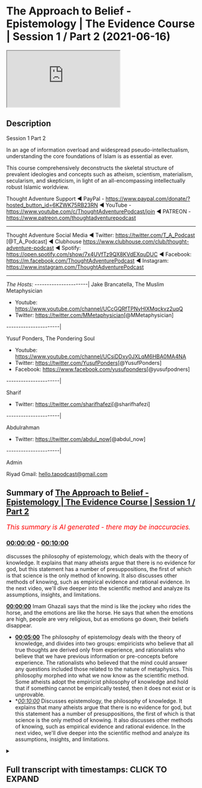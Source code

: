 # The Approach to Belief - Epistemology | The Evidence Course | Session 1 / Part 2 (2021-06-16)

<iframe loading='lazy' src='https://www.youtube.com/embed/Unb6O0zpIYM'></iframe>

## Description

Session 1 Part 2

In an age of information overload and widespread pseudo-intellectualism, understanding the core foundations of Islam is as essential as ever. 

This course comprehensively deconstructs the skeletal structure of prevalent ideologies and concepts such as atheism, scientism, materialism, secularism, and skepticism, in light of an all-encompassing intellectually robust Islamic worldview.

Thought Adventure Support
◄ PayPal - https://www.paypal.com/donate/?hosted_button_id=6KZWK75RB23RN 
◄ YouTube - https://www.youtube.com/c/ThoughtAdventurePodcast/join
◄ PATREON - https://www.patreon.com/thoughtadventurepodcast
____________________________________________________________________

Thought Adventure Social Media
◄ Twitter: https://twitter.com/T_A_Podcast​​ [@T_A_Podcast]
◄ Clubhouse https://www.clubhouse.com/club/thought-adventure-podcast
◄ Spotify: https://open.spotify.com/show/7x4UVfTz9QX8KVdEXquDUC
◄ Facebook: https://m.facebook.com/ThoughtAdventurePodcast
◄ Instagram: https://www.instagram.com/ThoughtAdventurePodcast​

----------------------------------------------------------------

*The Hosts:*
----------------------|
Jake Brancatella, The Muslim Metaphysician

- Youtube: https://www.youtube.com/channel/UCcGQRfTPNyHlXMqckvz2uqQ
- Twitter:  https://twitter.com/MMetaphysician​​ [@MMetaphysician]

----------------------|

Yusuf Ponders, The Pondering Soul

- Youtube: https://www.youtube.com/channel/UCsiDDxy0JXLqM6HBA0MA4NA
- Twitter: https://twitter.com/YusufPonders​​ [@YusufPonders]
- Facebook: https://www.facebook.com/yusufponders​ [@yusufpodners]

----------------------|

Sharif

- Twitter: https://twitter.com/sharifhafezi​​ [@sharifhafezi]

----------------------|

Abdulrahman

- Twitter: https://twitter.com/abdul_now​ [@abdul_now]

----------------------|

Admin

Riyad 
Gmail: hello.tapodcast@gmail.com

## Summary of [The Approach to Belief - Epistemology | The Evidence Course | Session 1 / Part 2](https://www.youtube.com/watch?v=Unb6O0zpIYM)


*<span style="color:red; font-size:125%">This summary is AI generated - there may be inaccuracies</span>. [](/)*

### [00:00:00](https://www.youtube.com/watch?v=Unb6O0zpIYM&t=0) - [00:10:00](https://www.youtube.com/watch?v=Unb6O0zpIYM&t=600)

 discusses the philosophy of epistemology, which deals with the theory of knowledge. It explains that many atheists argue that there is no evidence for god, but this statement has a number of presuppositions, the first of which is that science is the only method of knowing. It also discusses other methods of knowing, such as empirical evidence and rational evidence. In the next video, we'll dive deeper into the scientific method and analyze its assumptions, insights, and limitations.

**[00:00:00](https://www.youtube.com/watch?v=Unb6O0zpIYM&t=0)** Imam Ghazali says that the mind is like the jockey who rides the horse, and the emotions are like the horse. He says that when the emotions are high, people are very religious, but as emotions go down, their beliefs disappear.
* **[00:05:00](https://www.youtube.com/watch?v=Unb6O0zpIYM&t=300)** The philosophy of epistemology deals with the theory of knowledge, and divides into two groups: empiricists who believe that all true thoughts are derived only from experience, and rationalists who believe that we have previous information or pre-concepts before experience. The rationalists who believed that the mind could answer any questions included those related to the nature of metaphysics. This philosophy morphed into what we now know as the scientific method. Some atheists adopt the empiricist philosophy of knowledge and hold that if something cannot be empirically tested, then it does not exist or is unprovable.
* **[00:10:00](https://www.youtube.com/watch?v=Unb6O0zpIYM&t=600)* Discusses epistemology, the philosophy of knowledge. It explains that many atheists argue that there is no evidence for god, but this statement has a number of presuppositions, the first of which is that science is the only method of knowing. It also discusses other methods of knowing, such as empirical evidence and rational evidence. In the next video, we'll dive deeper into the scientific method and analyze its assumptions, insights, and limitations.

<details><summary><h2>Full transcript with timestamps: CLICK TO EXPAND</h2></summary>

[0:00:14](https://youtu.be/Unb6O0zpIYM?t=14) i'm a bird  
[0:00:16](https://youtu.be/Unb6O0zpIYM?t=16) you have a high temperature you feel a  
[0:00:19](https://youtu.be/Unb6O0zpIYM?t=19) bit ill  
[0:00:20](https://youtu.be/Unb6O0zpIYM?t=20) so you think to yourself i'm going to go  
[0:00:21](https://youtu.be/Unb6O0zpIYM?t=21) to the doctor you tell the doctor your  
[0:00:24](https://youtu.be/Unb6O0zpIYM?t=24) symptoms  
[0:00:25](https://youtu.be/Unb6O0zpIYM?t=25) that you've got a headache you feel  
[0:00:26](https://youtu.be/Unb6O0zpIYM?t=26) feverish and the doctor he closes his  
[0:00:29](https://youtu.be/Unb6O0zpIYM?t=29) eyes  
[0:00:30](https://youtu.be/Unb6O0zpIYM?t=30) and he starts mumbling to himself and  
[0:00:33](https://youtu.be/Unb6O0zpIYM?t=33) then he opens his eyes  
[0:00:34](https://youtu.be/Unb6O0zpIYM?t=34) and says you've got cancer  
[0:00:38](https://youtu.be/Unb6O0zpIYM?t=38) and you'll be cured if you give me ten  
[0:00:40](https://youtu.be/Unb6O0zpIYM?t=40) thousand pounds  
[0:00:42](https://youtu.be/Unb6O0zpIYM?t=42) what would your reaction be would we  
[0:00:44](https://youtu.be/Unb6O0zpIYM?t=44) take  
[0:00:45](https://youtu.be/Unb6O0zpIYM?t=45) what he said on faith after all he is a  
[0:00:49](https://youtu.be/Unb6O0zpIYM?t=49) doctor  
[0:00:50](https://youtu.be/Unb6O0zpIYM?t=50) or would we question the doctor and ask  
[0:00:53](https://youtu.be/Unb6O0zpIYM?t=53) what's the evidence  
[0:00:55](https://youtu.be/Unb6O0zpIYM?t=55) do you have to make such a claim why  
[0:00:58](https://youtu.be/Unb6O0zpIYM?t=58) give you ten thousand pounds doesn't  
[0:01:00](https://youtu.be/Unb6O0zpIYM?t=60) make any sense  
[0:01:01](https://youtu.be/Unb6O0zpIYM?t=61) now if the doctor stated that he feels  
[0:01:04](https://youtu.be/Unb6O0zpIYM?t=64) it in his heart  
[0:01:05](https://youtu.be/Unb6O0zpIYM?t=65) that you have cancer it's an emotion  
[0:01:07](https://youtu.be/Unb6O0zpIYM?t=67) that he's feeling  
[0:01:09](https://youtu.be/Unb6O0zpIYM?t=69) would you simply accept this so-called  
[0:01:12](https://youtu.be/Unb6O0zpIYM?t=72) evidence  
[0:01:13](https://youtu.be/Unb6O0zpIYM?t=73) evidence based upon emotion i think  
[0:01:15](https://youtu.be/Unb6O0zpIYM?t=75) pretty much every single person will  
[0:01:17](https://youtu.be/Unb6O0zpIYM?t=77) probably say  
[0:01:18](https://youtu.be/Unb6O0zpIYM?t=78) no they wouldn't accept that we'd simply  
[0:01:21](https://youtu.be/Unb6O0zpIYM?t=81) not base decisions  
[0:01:22](https://youtu.be/Unb6O0zpIYM?t=82) like on matters of health on simply  
[0:01:25](https://youtu.be/Unb6O0zpIYM?t=85) emotional grounds similarly imagine  
[0:01:28](https://youtu.be/Unb6O0zpIYM?t=88) again  
[0:01:29](https://youtu.be/Unb6O0zpIYM?t=89) you have a kid and he goes to uh  
[0:01:32](https://youtu.be/Unb6O0zpIYM?t=92) he's doing his high school exams or  
[0:01:35](https://youtu.be/Unb6O0zpIYM?t=95) college exams  
[0:01:36](https://youtu.be/Unb6O0zpIYM?t=96) and he comes to a maths question on  
[0:01:38](https://youtu.be/Unb6O0zpIYM?t=98) integration or calculus  
[0:01:40](https://youtu.be/Unb6O0zpIYM?t=100) and it's a very difficult question and  
[0:01:42](https://youtu.be/Unb6O0zpIYM?t=102) so he simply closes his eyes  
[0:01:45](https://youtu.be/Unb6O0zpIYM?t=105) and he starts thinking or he thinks of  
[0:01:47](https://youtu.be/Unb6O0zpIYM?t=107) the first answer that pops into his head  
[0:01:49](https://youtu.be/Unb6O0zpIYM?t=109) and he puts that down  
[0:01:51](https://youtu.be/Unb6O0zpIYM?t=111) was that acceptable of course not the  
[0:01:54](https://youtu.be/Unb6O0zpIYM?t=114) reason why i give this  
[0:01:55](https://youtu.be/Unb6O0zpIYM?t=115) and it sounds you know very silly you  
[0:01:57](https://youtu.be/Unb6O0zpIYM?t=117) know answer  
[0:01:58](https://youtu.be/Unb6O0zpIYM?t=118) or question or scenarios but the reason  
[0:02:01](https://youtu.be/Unb6O0zpIYM?t=121) why i give this is because  
[0:02:02](https://youtu.be/Unb6O0zpIYM?t=122) many times when we ask people why do  
[0:02:05](https://youtu.be/Unb6O0zpIYM?t=125) they believe in what they believe  
[0:02:07](https://youtu.be/Unb6O0zpIYM?t=127) they will either answer well everybody  
[0:02:09](https://youtu.be/Unb6O0zpIYM?t=129) else believes it  
[0:02:11](https://youtu.be/Unb6O0zpIYM?t=131) i what's a carrying in society  
[0:02:14](https://youtu.be/Unb6O0zpIYM?t=134) or which is blindly following or what  
[0:02:16](https://youtu.be/Unb6O0zpIYM?t=136) they will say  
[0:02:17](https://youtu.be/Unb6O0zpIYM?t=137) is well i feel some emotional connection  
[0:02:21](https://youtu.be/Unb6O0zpIYM?t=141) to this particular religious belief or  
[0:02:23](https://youtu.be/Unb6O0zpIYM?t=143) whatever  
[0:02:24](https://youtu.be/Unb6O0zpIYM?t=144) other type of belief that the person may  
[0:02:26](https://youtu.be/Unb6O0zpIYM?t=146) have  
[0:02:27](https://youtu.be/Unb6O0zpIYM?t=147) and so if we're saying that  
[0:02:31](https://youtu.be/Unb6O0zpIYM?t=151) life and death or even just an exam  
[0:02:34](https://youtu.be/Unb6O0zpIYM?t=154) that's not a sufficient methodology to  
[0:02:36](https://youtu.be/Unb6O0zpIYM?t=156) establish belief  
[0:02:38](https://youtu.be/Unb6O0zpIYM?t=158) uh it's to establish the answers in a  
[0:02:40](https://youtu.be/Unb6O0zpIYM?t=160) maths exam  
[0:02:42](https://youtu.be/Unb6O0zpIYM?t=162) then how can we then establish belief in  
[0:02:45](https://youtu.be/Unb6O0zpIYM?t=165) our  
[0:02:45](https://youtu.be/Unb6O0zpIYM?t=165) foundations yeah establish our  
[0:02:48](https://youtu.be/Unb6O0zpIYM?t=168) foundational beliefs  
[0:02:49](https://youtu.be/Unb6O0zpIYM?t=169) i the purpose of life on an emotional  
[0:02:52](https://youtu.be/Unb6O0zpIYM?t=172) basis  
[0:02:53](https://youtu.be/Unb6O0zpIYM?t=173) obviously it doesn't make any sense so  
[0:02:55](https://youtu.be/Unb6O0zpIYM?t=175) we have to use  
[0:02:57](https://youtu.be/Unb6O0zpIYM?t=177) a process of thought now some people  
[0:03:00](https://youtu.be/Unb6O0zpIYM?t=180) will say yeah but  
[0:03:01](https://youtu.be/Unb6O0zpIYM?t=181) isn't it the case that people do have an  
[0:03:04](https://youtu.be/Unb6O0zpIYM?t=184) innate desire to worship  
[0:03:06](https://youtu.be/Unb6O0zpIYM?t=186) and that's true and we will talk about  
[0:03:08](https://youtu.be/Unb6O0zpIYM?t=188) this in later future videos and i think  
[0:03:10](https://youtu.be/Unb6O0zpIYM?t=190) session four  
[0:03:12](https://youtu.be/Unb6O0zpIYM?t=192) but we don't just allow the innate  
[0:03:14](https://youtu.be/Unb6O0zpIYM?t=194) desire that did  
[0:03:15](https://youtu.be/Unb6O0zpIYM?t=195) this what we obviously muslims call the  
[0:03:17](https://youtu.be/Unb6O0zpIYM?t=197) fitra the desire to worship the creator  
[0:03:21](https://youtu.be/Unb6O0zpIYM?t=201) leave that as the guide by which we then  
[0:03:23](https://youtu.be/Unb6O0zpIYM?t=203) direct  
[0:03:24](https://youtu.be/Unb6O0zpIYM?t=204) our worship because we know that when  
[0:03:26](https://youtu.be/Unb6O0zpIYM?t=206) people just  
[0:03:27](https://youtu.be/Unb6O0zpIYM?t=207) use their own feelings as a basis to  
[0:03:30](https://youtu.be/Unb6O0zpIYM?t=210) make judgments  
[0:03:31](https://youtu.be/Unb6O0zpIYM?t=211) really important judgments that they'll  
[0:03:34](https://youtu.be/Unb6O0zpIYM?t=214) add superstition  
[0:03:36](https://youtu.be/Unb6O0zpIYM?t=216) they'll have beliefs that are unfounded  
[0:03:38](https://youtu.be/Unb6O0zpIYM?t=218) that there's no evidence for it  
[0:03:40](https://youtu.be/Unb6O0zpIYM?t=220) and so as a result there's no  
[0:03:42](https://youtu.be/Unb6O0zpIYM?t=222) trustworthiness  
[0:03:43](https://youtu.be/Unb6O0zpIYM?t=223) similarly when the emotions are high  
[0:03:45](https://youtu.be/Unb6O0zpIYM?t=225) they're very religious you know they  
[0:03:47](https://youtu.be/Unb6O0zpIYM?t=227) really hold on to the belief  
[0:03:48](https://youtu.be/Unb6O0zpIYM?t=228) and the purpose of life but as emotions  
[0:03:50](https://youtu.be/Unb6O0zpIYM?t=230) go down suddenly the beliefs  
[0:03:53](https://youtu.be/Unb6O0zpIYM?t=233) you know disappear or evaporate or  
[0:03:55](https://youtu.be/Unb6O0zpIYM?t=235) become less and they  
[0:03:56](https://youtu.be/Unb6O0zpIYM?t=236) they they have that less adherence to  
[0:03:58](https://youtu.be/Unb6O0zpIYM?t=238) fulfilling what  
[0:03:59](https://youtu.be/Unb6O0zpIYM?t=239) they believe they should do so  
[0:04:02](https://youtu.be/Unb6O0zpIYM?t=242) yes the fitra the emotional aspect  
[0:04:05](https://youtu.be/Unb6O0zpIYM?t=245) exists within human beings but it has a  
[0:04:08](https://youtu.be/Unb6O0zpIYM?t=248) relationship with the mind as well  
[0:04:10](https://youtu.be/Unb6O0zpIYM?t=250) imam khazali he gives a profound yet  
[0:04:12](https://youtu.be/Unb6O0zpIYM?t=252) simple analogy  
[0:04:14](https://youtu.be/Unb6O0zpIYM?t=254) to explain the importance of the mind as  
[0:04:16](https://youtu.be/Unb6O0zpIYM?t=256) well as these emotions  
[0:04:18](https://youtu.be/Unb6O0zpIYM?t=258) and he gives the example or he explains  
[0:04:20](https://youtu.be/Unb6O0zpIYM?t=260) it by saying that the mind is like  
[0:04:22](https://youtu.be/Unb6O0zpIYM?t=262) the jockey or the rider yeah and the  
[0:04:25](https://youtu.be/Unb6O0zpIYM?t=265) heart or the emotions is like the horse  
[0:04:28](https://youtu.be/Unb6O0zpIYM?t=268) so you have the jockey who rides the  
[0:04:29](https://youtu.be/Unb6O0zpIYM?t=269) horse  
[0:04:31](https://youtu.be/Unb6O0zpIYM?t=271) and he says that if you just had a horse  
[0:04:33](https://youtu.be/Unb6O0zpIYM?t=273) and you let it go  
[0:04:34](https://youtu.be/Unb6O0zpIYM?t=274) it's going to go in all different  
[0:04:36](https://youtu.be/Unb6O0zpIYM?t=276) directions yeah it's going to go in this  
[0:04:38](https://youtu.be/Unb6O0zpIYM?t=278) direction  
[0:04:38](https://youtu.be/Unb6O0zpIYM?t=278) that direction and if you just had a  
[0:04:41](https://youtu.be/Unb6O0zpIYM?t=281) rider  
[0:04:43](https://youtu.be/Unb6O0zpIYM?t=283) without a horse then it will take him  
[0:04:46](https://youtu.be/Unb6O0zpIYM?t=286) ages to finish the course  
[0:04:48](https://youtu.be/Unb6O0zpIYM?t=288) so imam ghazali said the best scenario  
[0:04:51](https://youtu.be/Unb6O0zpIYM?t=291) the best situation to be  
[0:04:52](https://youtu.be/Unb6O0zpIYM?t=292) is where the jockey rides and directs  
[0:04:55](https://youtu.be/Unb6O0zpIYM?t=295) the  
[0:04:56](https://youtu.be/Unb6O0zpIYM?t=296) horse meaning what meaning thought  
[0:04:58](https://youtu.be/Unb6O0zpIYM?t=298) driven  
[0:04:59](https://youtu.be/Unb6O0zpIYM?t=299) emotion not emotionally driven thinking  
[0:05:03](https://youtu.be/Unb6O0zpIYM?t=303) so it's not our emotions leading our  
[0:05:05](https://youtu.be/Unb6O0zpIYM?t=305) thought but rather it's our thinking  
[0:05:07](https://youtu.be/Unb6O0zpIYM?t=307) that leads our emotions  
[0:05:09](https://youtu.be/Unb6O0zpIYM?t=309) so when we look at this question about  
[0:05:11](https://youtu.be/Unb6O0zpIYM?t=311) purpose of life  
[0:05:13](https://youtu.be/Unb6O0zpIYM?t=313) really we're asking the question what  
[0:05:15](https://youtu.be/Unb6O0zpIYM?t=315) does our thinking  
[0:05:16](https://youtu.be/Unb6O0zpIYM?t=316) what is the evidence based upon a  
[0:05:18](https://youtu.be/Unb6O0zpIYM?t=318) thinking process leads us to  
[0:05:20](https://youtu.be/Unb6O0zpIYM?t=320) regardless of this and so this leads us  
[0:05:23](https://youtu.be/Unb6O0zpIYM?t=323) to the topic  
[0:05:24](https://youtu.be/Unb6O0zpIYM?t=324) this big word called epistemology  
[0:05:28](https://youtu.be/Unb6O0zpIYM?t=328) now epistemology is used in philosophy  
[0:05:30](https://youtu.be/Unb6O0zpIYM?t=330) and all it simply means is  
[0:05:31](https://youtu.be/Unb6O0zpIYM?t=331) theory of knowledge that is to say what  
[0:05:34](https://youtu.be/Unb6O0zpIYM?t=334) is the method  
[0:05:35](https://youtu.be/Unb6O0zpIYM?t=335) we use to determine the ideas we hold it  
[0:05:38](https://youtu.be/Unb6O0zpIYM?t=338) we hold in the world  
[0:05:39](https://youtu.be/Unb6O0zpIYM?t=339) you know what do we use what's the  
[0:05:40](https://youtu.be/Unb6O0zpIYM?t=340) method that we use  
[0:05:42](https://youtu.be/Unb6O0zpIYM?t=342) once we're clear about the method of how  
[0:05:45](https://youtu.be/Unb6O0zpIYM?t=345) do we know  
[0:05:46](https://youtu.be/Unb6O0zpIYM?t=346) the ideas that we hold we can then  
[0:05:48](https://youtu.be/Unb6O0zpIYM?t=348) distinguish between what is a rational  
[0:05:50](https://youtu.be/Unb6O0zpIYM?t=350) thought  
[0:05:52](https://youtu.be/Unb6O0zpIYM?t=352) what is a thought that's built upon  
[0:05:54](https://youtu.be/Unb6O0zpIYM?t=354) rational evidences  
[0:05:56](https://youtu.be/Unb6O0zpIYM?t=356) from an irrational one so we need to  
[0:05:58](https://youtu.be/Unb6O0zpIYM?t=358) understand  
[0:05:59](https://youtu.be/Unb6O0zpIYM?t=359) how what methodology of thinking we're  
[0:06:01](https://youtu.be/Unb6O0zpIYM?t=361) going to use  
[0:06:02](https://youtu.be/Unb6O0zpIYM?t=362) now historically there were two groups  
[0:06:04](https://youtu.be/Unb6O0zpIYM?t=364) in philosophy  
[0:06:06](https://youtu.be/Unb6O0zpIYM?t=366) these are two broad groups the first one  
[0:06:08](https://youtu.be/Unb6O0zpIYM?t=368) that were known as the empiricists  
[0:06:10](https://youtu.be/Unb6O0zpIYM?t=370) and the second one were known as the  
[0:06:12](https://youtu.be/Unb6O0zpIYM?t=372) rationalists now  
[0:06:14](https://youtu.be/Unb6O0zpIYM?t=374) empiricists they believe that all true  
[0:06:17](https://youtu.be/Unb6O0zpIYM?t=377) thoughts are derived only from  
[0:06:19](https://youtu.be/Unb6O0zpIYM?t=379) experience  
[0:06:20](https://youtu.be/Unb6O0zpIYM?t=380) that is to say that the mines are an  
[0:06:23](https://youtu.be/Unb6O0zpIYM?t=383) empty vessel  
[0:06:24](https://youtu.be/Unb6O0zpIYM?t=384) or in latin they said taboola raza  
[0:06:27](https://youtu.be/Unb6O0zpIYM?t=387) meaning a blank slate and the proponents  
[0:06:31](https://youtu.be/Unb6O0zpIYM?t=391) of a blank slate taboola bularaza argued  
[0:06:35](https://youtu.be/Unb6O0zpIYM?t=395) against the rationalists the  
[0:06:37](https://youtu.be/Unb6O0zpIYM?t=397) rationalists they differed they said  
[0:06:39](https://youtu.be/Unb6O0zpIYM?t=399) we're not a blank slate  
[0:06:40](https://youtu.be/Unb6O0zpIYM?t=400) when we look when we are born we're not  
[0:06:42](https://youtu.be/Unb6O0zpIYM?t=402) just born without any preconceptions  
[0:06:45](https://youtu.be/Unb6O0zpIYM?t=405) any pre ideas or any previous  
[0:06:48](https://youtu.be/Unb6O0zpIYM?t=408) information  
[0:06:49](https://youtu.be/Unb6O0zpIYM?t=409) but rather we are born with certain  
[0:06:52](https://youtu.be/Unb6O0zpIYM?t=412) levels of innate knowledge and innate  
[0:06:54](https://youtu.be/Unb6O0zpIYM?t=414) ideas  
[0:06:55](https://youtu.be/Unb6O0zpIYM?t=415) this is what the rationalists said and  
[0:06:57](https://youtu.be/Unb6O0zpIYM?t=417) so the empiricist said no that's not  
[0:06:58](https://youtu.be/Unb6O0zpIYM?t=418) correct  
[0:07:00](https://youtu.be/Unb6O0zpIYM?t=420) and from empiricism or from the  
[0:07:02](https://youtu.be/Unb6O0zpIYM?t=422) rationalists i should say  
[0:07:03](https://youtu.be/Unb6O0zpIYM?t=423) they were divided into two further  
[0:07:05](https://youtu.be/Unb6O0zpIYM?t=425) groups  
[0:07:06](https://youtu.be/Unb6O0zpIYM?t=426) those who believed that the mind could  
[0:07:09](https://youtu.be/Unb6O0zpIYM?t=429) answer  
[0:07:10](https://youtu.be/Unb6O0zpIYM?t=430) any questions including those questions  
[0:07:13](https://youtu.be/Unb6O0zpIYM?t=433) related to the nature of what they term  
[0:07:14](https://youtu.be/Unb6O0zpIYM?t=434) metaphysics  
[0:07:16](https://youtu.be/Unb6O0zpIYM?t=436) so physics is about the study or the  
[0:07:17](https://youtu.be/Unb6O0zpIYM?t=437) knowledge of the the world that we can  
[0:07:20](https://youtu.be/Unb6O0zpIYM?t=440) sense  
[0:07:20](https://youtu.be/Unb6O0zpIYM?t=440) the world that we can observe  
[0:07:23](https://youtu.be/Unb6O0zpIYM?t=443) metaphysics  
[0:07:24](https://youtu.be/Unb6O0zpIYM?t=444) is knowledge of the world outside of the  
[0:07:27](https://youtu.be/Unb6O0zpIYM?t=447) physical world  
[0:07:29](https://youtu.be/Unb6O0zpIYM?t=449) so they said these rationalists this  
[0:07:32](https://youtu.be/Unb6O0zpIYM?t=452) particular group within the rationalists  
[0:07:34](https://youtu.be/Unb6O0zpIYM?t=454) that so long as we really think about  
[0:07:36](https://youtu.be/Unb6O0zpIYM?t=456) something  
[0:07:37](https://youtu.be/Unb6O0zpIYM?t=457) deeply we develop a correct logical  
[0:07:40](https://youtu.be/Unb6O0zpIYM?t=460) argument  
[0:07:41](https://youtu.be/Unb6O0zpIYM?t=461) what they called a syllogism then we can  
[0:07:44](https://youtu.be/Unb6O0zpIYM?t=464) determine  
[0:07:45](https://youtu.be/Unb6O0zpIYM?t=465) all truths whether that is the nature of  
[0:07:47](https://youtu.be/Unb6O0zpIYM?t=467) heaven  
[0:07:48](https://youtu.be/Unb6O0zpIYM?t=468) the nature of resurrection where that is  
[0:07:51](https://youtu.be/Unb6O0zpIYM?t=471) even how to comprehend  
[0:07:52](https://youtu.be/Unb6O0zpIYM?t=472) the existence of god and the nature of  
[0:07:54](https://youtu.be/Unb6O0zpIYM?t=474) god  
[0:07:56](https://youtu.be/Unb6O0zpIYM?t=476) himself so this is with one group  
[0:07:59](https://youtu.be/Unb6O0zpIYM?t=479) from the rationalists and the  
[0:08:00](https://youtu.be/Unb6O0zpIYM?t=480) philosophers  
[0:08:02](https://youtu.be/Unb6O0zpIYM?t=482) second group of rationalists believe  
[0:08:04](https://youtu.be/Unb6O0zpIYM?t=484) that although we have  
[0:08:05](https://youtu.be/Unb6O0zpIYM?t=485) previous information or pre-concepts  
[0:08:09](https://youtu.be/Unb6O0zpIYM?t=489) before experience so before we  
[0:08:11](https://youtu.be/Unb6O0zpIYM?t=491) experience something  
[0:08:12](https://youtu.be/Unb6O0zpIYM?t=492) we actually already have some innate  
[0:08:14](https://youtu.be/Unb6O0zpIYM?t=494) levels of ideas or previous information  
[0:08:18](https://youtu.be/Unb6O0zpIYM?t=498) they said that the mind is still limited  
[0:08:21](https://youtu.be/Unb6O0zpIYM?t=501) and thus can only conclude on a limited  
[0:08:23](https://youtu.be/Unb6O0zpIYM?t=503) number of things  
[0:08:24](https://youtu.be/Unb6O0zpIYM?t=504) primarily the implications of the  
[0:08:27](https://youtu.be/Unb6O0zpIYM?t=507) observed  
[0:08:27](https://youtu.be/Unb6O0zpIYM?t=507) universe and we will explain that a  
[0:08:29](https://youtu.be/Unb6O0zpIYM?t=509) little later on  
[0:08:31](https://youtu.be/Unb6O0zpIYM?t=511) as for the empiricists those who  
[0:08:34](https://youtu.be/Unb6O0zpIYM?t=514) believed we only know  
[0:08:36](https://youtu.be/Unb6O0zpIYM?t=516) through direct experience as a blank  
[0:08:38](https://youtu.be/Unb6O0zpIYM?t=518) slate  
[0:08:40](https://youtu.be/Unb6O0zpIYM?t=520) then this philosophy morphed into what  
[0:08:42](https://youtu.be/Unb6O0zpIYM?t=522) we now know as the scientific method  
[0:08:44](https://youtu.be/Unb6O0zpIYM?t=524) and what some atheists hold that we only  
[0:08:47](https://youtu.be/Unb6O0zpIYM?t=527) know  
[0:08:48](https://youtu.be/Unb6O0zpIYM?t=528) truths through this scientific method so  
[0:08:51](https://youtu.be/Unb6O0zpIYM?t=531) empiricism knowledge through experience  
[0:08:53](https://youtu.be/Unb6O0zpIYM?t=533) we have no innate ideas we can only know  
[0:08:56](https://youtu.be/Unb6O0zpIYM?t=536) when we've experienced it  
[0:08:58](https://youtu.be/Unb6O0zpIYM?t=538) this then became some of these  
[0:08:59](https://youtu.be/Unb6O0zpIYM?t=539) philosophers then started to utilize  
[0:09:01](https://youtu.be/Unb6O0zpIYM?t=541) these ideas  
[0:09:02](https://youtu.be/Unb6O0zpIYM?t=542) to develop the scientific method  
[0:09:06](https://youtu.be/Unb6O0zpIYM?t=546) and some atheists because they adopt  
[0:09:08](https://youtu.be/Unb6O0zpIYM?t=548) this empiricist  
[0:09:10](https://youtu.be/Unb6O0zpIYM?t=550) naturalist and scientific or scientism  
[0:09:13](https://youtu.be/Unb6O0zpIYM?t=553) and we'll in the next video we'll  
[0:09:15](https://youtu.be/Unb6O0zpIYM?t=555) discuss that in more detail  
[0:09:17](https://youtu.be/Unb6O0zpIYM?t=557) but some atheists when they adopt this  
[0:09:20](https://youtu.be/Unb6O0zpIYM?t=560) they say therefore  
[0:09:21](https://youtu.be/Unb6O0zpIYM?t=561) that if something cannot be empirically  
[0:09:23](https://youtu.be/Unb6O0zpIYM?t=563) tested  
[0:09:25](https://youtu.be/Unb6O0zpIYM?t=565) meaning through the scientific method  
[0:09:28](https://youtu.be/Unb6O0zpIYM?t=568) then  
[0:09:28](https://youtu.be/Unb6O0zpIYM?t=568) such an idea does not exist or is  
[0:09:30](https://youtu.be/Unb6O0zpIYM?t=570) unprovable  
[0:09:32](https://youtu.be/Unb6O0zpIYM?t=572) inevitably this meant many empiricists  
[0:09:35](https://youtu.be/Unb6O0zpIYM?t=575) believe that god's  
[0:09:36](https://youtu.be/Unb6O0zpIYM?t=576) existence is unprovable you can't prove  
[0:09:38](https://youtu.be/Unb6O0zpIYM?t=578) it  
[0:09:39](https://youtu.be/Unb6O0zpIYM?t=579) as the very nature of the discussion  
[0:09:41](https://youtu.be/Unb6O0zpIYM?t=581) would  
[0:09:42](https://youtu.be/Unb6O0zpIYM?t=582) would be to conclude on an existence of  
[0:09:45](https://youtu.be/Unb6O0zpIYM?t=585) a being i have a creator  
[0:09:47](https://youtu.be/Unb6O0zpIYM?t=587) that was unsensible unobservable  
[0:09:50](https://youtu.be/Unb6O0zpIYM?t=590) untestable if you come to the conclusion  
[0:09:52](https://youtu.be/Unb6O0zpIYM?t=592) that god exists  
[0:09:54](https://youtu.be/Unb6O0zpIYM?t=594) that conclusion upon a being that exists  
[0:09:56](https://youtu.be/Unb6O0zpIYM?t=596) outside of the testable known of a known  
[0:09:59](https://youtu.be/Unb6O0zpIYM?t=599) universe  
[0:10:00](https://youtu.be/Unb6O0zpIYM?t=600) and therefore the proposition of god is  
[0:10:02](https://youtu.be/Unb6O0zpIYM?t=602) outside of the physical world  
[0:10:04](https://youtu.be/Unb6O0zpIYM?t=604) therefore god's existence can either  
[0:10:06](https://youtu.be/Unb6O0zpIYM?t=606) never be proven  
[0:10:07](https://youtu.be/Unb6O0zpIYM?t=607) at all or would they some atheist try to  
[0:10:10](https://youtu.be/Unb6O0zpIYM?t=610) argue  
[0:10:11](https://youtu.be/Unb6O0zpIYM?t=611) that the existence of god is like  
[0:10:13](https://youtu.be/Unb6O0zpIYM?t=613) claiming the existence of  
[0:10:14](https://youtu.be/Unb6O0zpIYM?t=614) pink bunny rabbits in space if you don't  
[0:10:16](https://youtu.be/Unb6O0zpIYM?t=616) accept that then why would  
[0:10:18](https://youtu.be/Unb6O0zpIYM?t=618) you accept this so this idea of  
[0:10:20](https://youtu.be/Unb6O0zpIYM?t=620) epistemology  
[0:10:22](https://youtu.be/Unb6O0zpIYM?t=622) understanding the method of knowing the  
[0:10:24](https://youtu.be/Unb6O0zpIYM?t=624) method of knowing  
[0:10:25](https://youtu.be/Unb6O0zpIYM?t=625) the ideas and differentiating between  
[0:10:27](https://youtu.be/Unb6O0zpIYM?t=627) rational and irrational ideas  
[0:10:29](https://youtu.be/Unb6O0zpIYM?t=629) is incredibly important  
[0:10:32](https://youtu.be/Unb6O0zpIYM?t=632) if this isn't clear we don't are clear  
[0:10:35](https://youtu.be/Unb6O0zpIYM?t=635) about our method  
[0:10:36](https://youtu.be/Unb6O0zpIYM?t=636) of developing ideas  
[0:10:39](https://youtu.be/Unb6O0zpIYM?t=639) then our understanding of how to answer  
[0:10:41](https://youtu.be/Unb6O0zpIYM?t=641) the question does the creator exist i  
[0:10:43](https://youtu.be/Unb6O0zpIYM?t=643) where we came from will also not be  
[0:10:45](https://youtu.be/Unb6O0zpIYM?t=645) clear  
[0:10:47](https://youtu.be/Unb6O0zpIYM?t=647) so we need to understand how to approach  
[0:10:49](https://youtu.be/Unb6O0zpIYM?t=649) this question  
[0:10:50](https://youtu.be/Unb6O0zpIYM?t=650) for instance you'll find many atheists  
[0:10:52](https://youtu.be/Unb6O0zpIYM?t=652) they'll say  
[0:10:53](https://youtu.be/Unb6O0zpIYM?t=653) there's no evidence for god and you need  
[0:10:56](https://youtu.be/Unb6O0zpIYM?t=656) to unpack  
[0:10:57](https://youtu.be/Unb6O0zpIYM?t=657) what they're saying they're not really  
[0:10:59](https://youtu.be/Unb6O0zpIYM?t=659) saying there's no evidence for god what  
[0:11:00](https://youtu.be/Unb6O0zpIYM?t=660) they are really saying  
[0:11:02](https://youtu.be/Unb6O0zpIYM?t=662) is that there is no scientific and  
[0:11:04](https://youtu.be/Unb6O0zpIYM?t=664) empirical evidence for god  
[0:11:06](https://youtu.be/Unb6O0zpIYM?t=666) so this statement therefore has a number  
[0:11:08](https://youtu.be/Unb6O0zpIYM?t=668) of  
[0:11:09](https://youtu.be/Unb6O0zpIYM?t=669) presuppositions or assumptions the first  
[0:11:12](https://youtu.be/Unb6O0zpIYM?t=672) one  
[0:11:13](https://youtu.be/Unb6O0zpIYM?t=673) is that science is the only method of  
[0:11:15](https://youtu.be/Unb6O0zpIYM?t=675) knowing  
[0:11:16](https://youtu.be/Unb6O0zpIYM?t=676) if a matter cannot be directly observed  
[0:11:20](https://youtu.be/Unb6O0zpIYM?t=680) that means the matter at hand does not  
[0:11:21](https://youtu.be/Unb6O0zpIYM?t=681) exist or is unprovable  
[0:11:24](https://youtu.be/Unb6O0zpIYM?t=684) similarly you'll also find many atheists  
[0:11:26](https://youtu.be/Unb6O0zpIYM?t=686) claim that one day  
[0:11:28](https://youtu.be/Unb6O0zpIYM?t=688) science will answer all questions about  
[0:11:31](https://youtu.be/Unb6O0zpIYM?t=691) existence  
[0:11:32](https://youtu.be/Unb6O0zpIYM?t=692) you know we'll get that one theory the  
[0:11:34](https://youtu.be/Unb6O0zpIYM?t=694) general unified theory as some  
[0:11:36](https://youtu.be/Unb6O0zpIYM?t=696) physicists say that will answer all  
[0:11:39](https://youtu.be/Unb6O0zpIYM?t=699) questions  
[0:11:41](https://youtu.be/Unb6O0zpIYM?t=701) uh and where the science is uh so they  
[0:11:44](https://youtu.be/Unb6O0zpIYM?t=704) say these things  
[0:11:45](https://youtu.be/Unb6O0zpIYM?t=705) but we have to ask the questions okay is  
[0:11:46](https://youtu.be/Unb6O0zpIYM?t=706) that statement that science  
[0:11:49](https://youtu.be/Unb6O0zpIYM?t=709) one day will answer all questions is  
[0:11:51](https://youtu.be/Unb6O0zpIYM?t=711) that actually a scientific  
[0:11:53](https://youtu.be/Unb6O0zpIYM?t=713) empirical verb verifiable question  
[0:11:56](https://youtu.be/Unb6O0zpIYM?t=716) verifiable statement in and of itself  
[0:12:00](https://youtu.be/Unb6O0zpIYM?t=720) so many times in my own personal  
[0:12:03](https://youtu.be/Unb6O0zpIYM?t=723) discussions  
[0:12:03](https://youtu.be/Unb6O0zpIYM?t=723) and the debates that i've done before  
[0:12:06](https://youtu.be/Unb6O0zpIYM?t=726) even tackling the question about the  
[0:12:08](https://youtu.be/Unb6O0zpIYM?t=728) evidence for god  
[0:12:09](https://youtu.be/Unb6O0zpIYM?t=729) when a person says there is no evidence  
[0:12:11](https://youtu.be/Unb6O0zpIYM?t=731) for god i have to address the issue of  
[0:12:13](https://youtu.be/Unb6O0zpIYM?t=733) the methodology of thinking  
[0:12:15](https://youtu.be/Unb6O0zpIYM?t=735) is he an empiricist who believes only  
[0:12:17](https://youtu.be/Unb6O0zpIYM?t=737) science can answer all questions  
[0:12:19](https://youtu.be/Unb6O0zpIYM?t=739) or do we expand his mind to understand  
[0:12:22](https://youtu.be/Unb6O0zpIYM?t=742) one  
[0:12:23](https://youtu.be/Unb6O0zpIYM?t=743) what is science its role its limitations  
[0:12:27](https://youtu.be/Unb6O0zpIYM?t=747) the axioms that is built upon meaning  
[0:12:29](https://youtu.be/Unb6O0zpIYM?t=749) the  
[0:12:30](https://youtu.be/Unb6O0zpIYM?t=750) assumptions that it has to accept and  
[0:12:32](https://youtu.be/Unb6O0zpIYM?t=752) then secondly  
[0:12:34](https://youtu.be/Unb6O0zpIYM?t=754) demonstrate that there is other  
[0:12:36](https://youtu.be/Unb6O0zpIYM?t=756) methodologies of thinking  
[0:12:38](https://youtu.be/Unb6O0zpIYM?t=758) the other you know methods by which we  
[0:12:41](https://youtu.be/Unb6O0zpIYM?t=761) can know truths  
[0:12:42](https://youtu.be/Unb6O0zpIYM?t=762) which are not termed scientific or  
[0:12:45](https://youtu.be/Unb6O0zpIYM?t=765) empirical  
[0:12:46](https://youtu.be/Unb6O0zpIYM?t=766) so in the next video we'll dive a little  
[0:12:48](https://youtu.be/Unb6O0zpIYM?t=768) deeper  
[0:12:49](https://youtu.be/Unb6O0zpIYM?t=769) into the scientific method and really  
[0:12:52](https://youtu.be/Unb6O0zpIYM?t=772) analyze what it is  
[0:12:54](https://youtu.be/Unb6O0zpIYM?t=774) and what are the assumptions insights  
[0:12:56](https://youtu.be/Unb6O0zpIYM?t=776) and does  
[0:12:57](https://youtu.be/Unb6O0zpIYM?t=777) it lead to definite conclusive ideas and  
[0:13:04](https://youtu.be/Unb6O0zpIYM?t=784) principles  
[0:13:11](https://youtu.be/Unb6O0zpIYM?t=791) you  
</details>